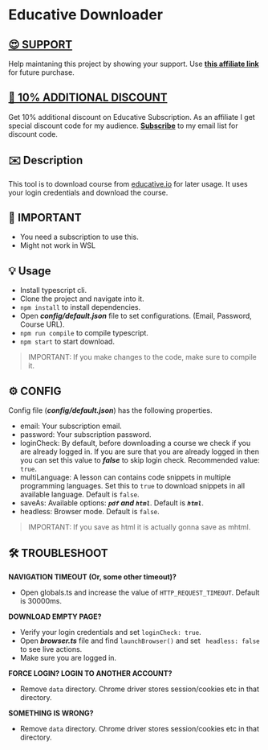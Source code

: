 # Educative Downloader

## [😍 SUPPORT](https://www.educative.io?aff=xkwW)
 Help maintaning this project by showing your support. Use **[this affiliate link](https://www.educative.io?aff=xkwW)** for future purchase.

## [🤩 10% ADDITIONAL DISCOUNT](https://anotherdev.xyz/#subscribe)
Get 10% additional discount on Educative Subscription. As an affiliate I get special discount code for my audience. **[Subscribe](https://anotherdev.xyz/#subscribe)** to my email list for discount code.

## ✉️ Description
This tool is to download course from [educative.io](https://www.educative.io?aff=xkwW) for later usage. It uses your login credentials and download the course.

## 🧯 IMPORTANT
- You need a subscription to use this.
- Might not work in WSL

## 💡 Usage
- Install typescript cli.
- Clone the project and navigate into it.
- `npm install` to install dependencies.
- Open ___config/default.json___ file to set configurations. (Email, Password, Course URL).
- `npm run compile` to compile typescript.
- `npm start` to start download.

> IMPORTANT: If you make changes to the code, make sure to compile it.

## ⚙️ CONFIG
Config file (___config/default.json___) has the following properties.
- email: Your subscription email.
- password: Your subscription password.
- loginCheck: By default, before downloading a course we check if you are already logged in. If you are sure that you are already logged in then you can set this value to ___false___ to skip login check. Recommended value: `true`.
- multiLanguage: A lesson can contains code snippets in multiple programming languages. Set this to `true` to download snippets in all available language. Default is `false`.
- saveAs: Available options: ___`pdf` and `html`___. Default is ___`html`___.
- headless: Browser mode. Default is `false`.

> IMPORTANT: If you save as html it is actually gonna save as mhtml.


## 🛠 TROUBLESHOOT

**NAVIGATION TIMEOUT (Or, some other timeout)?**
- Open globals.ts and increase the value of `HTTP_REQUEST_TIMEOUT`. Default is 30000ms.

**DOWNLOAD EMPTY PAGE?**
- Verify your login credentials and set `loginCheck: true`.
- Open ___browser.ts___ file and find `launchBrowser()` and set ` headless: false` to see live actions.
- Make sure you are logged in.

**FORCE LOGIN? LOGIN TO ANOTHER ACCOUNT?**
- Remove `data` directory. Chrome driver stores session/cookies etc in that directory.

**SOMETHING IS WRONG?**
- Remove `data` directory. Chrome driver stores session/cookies etc in that directory.
